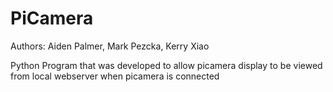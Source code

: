 # PiCamera
Authors: Aiden Palmer, Mark Pezcka, Kerry Xiao

Python Program that was developed to allow picamera display to be viewed from local webserver when picamera is connected
